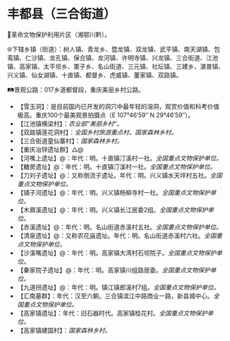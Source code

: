 # 丰都县（三合街道）
🚩革命文物保护利用片区（湘鄂川黔）。   
  
🌐下辖乡镇（街道）：树人镇、青龙乡、暨龙镇、双龙镇、武平镇、南天湖镇、包鸾镇、仁沙镇、龙孔镇、保合镇、龙河镇、许明寺镇、兴龙镇、三合街道、江池镇、高家镇、太平坝乡、栗子乡、名山街道、三元镇、社坛镇、三建乡、湛普镇、兴义镇、仙女湖镇、十直镇、都督乡、虎威镇、董家镇、双路镇。    
  
🛤景观公路：017乡道都督段，重庆美丽乡村公路。   
  
* 【雪玉洞】：是目前国内已开发的洞穴中最年轻的溶洞，观赏价值和科考价值极高。重庆100个最美观景拍摄点（E 107°46′59″ N 29°46′59″）。
* 【江池镇横梁村】：*农业部“美丽乡村”。*
* 【双路镇莲花洞村】：*全国乡村旅游重点村。国家森林乡村。*
* 【三合街道童仙寨村】：*国家森林乡村。*
* 【重庆冶锌遗址群】△@
* 【河嘴上遗址】@：年代：明。十直镇汀溪村一社。*全国重点文物保护单位。*
* 【糖房遗址】@：年代：明。十直镇汀溪村一社。*全国重点文物保护单位。*
* 【刀刘子遗址】@：又称倒流子遗址。年代：明。兴义镇水天坪村五社。*全国重点文物保护单位。*
* 【铺子河遗址】@：年代：明。兴义镇杨柳寺村一社。*全国重点文物保护单位。*
* 【木屑溪遗址】@：年代：明。兴义镇长江居委2组。*全国重点文物保护单位。*
* 【赤溪遗址】@：年代：明。名山街道赤溪村五社。*全国重点文物保护单位。*
* 【清泉遗址】@：又称农花庙遗址。年代：明。名山街道赤溪村六社。*全国重点文物保护单位。*
* 【沙溪嘴遗址】@：年代：明。高家镇大湾村石坝院子。*全国重点文物保护单位。*
* 【秦家院子遗址】@：年代：明。高家镇川组路居委。*全国重点文物保护单位。*
* 【九道拐遗址】@：年代：明。镇江镇郎溪村7组。*全国重点文物保护单位。*
* 【汇南墓群】：年代：汉至六朝。三合镇滨江中路商业一路，新县城中心。*全国重点文物保护单位。*
* 【高家镇遗址】：年代：旧石器时代。高家镇桂花村。*全国重点文物保护单位。*
* 【高家镇建国村】：*国家森林乡村。*